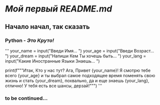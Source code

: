 # _Мой первый README.md_


## **Начало начал, так сказать**


### **Python** - _Это Круто!_

'''
your_name = input("Введи Имя... ")
your_age = input("Введи Возраст... ")
your_dream = input("Напиши Кем Ты хочешь быть... ")
your_lang = input("Какие Иностранные Языки Знаешь... ")

print(f"""Итак, Кто у нас тут? Ага, Привет {your_name}! Я смотрю тебе всего {your_age}
и ты выбрал самое подходящее время поменять свою жизнь и стать {your_dream}, похвально,
да и еще знаешь {your_lang}, отлично! У тебя есть все шансы, дерзай!""")
'''


### **to be continued...**